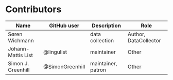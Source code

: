 # Contributors

Name | GitHub user | Description | Role
--- | --- | --- | ---
Søren Wichmann | | data collection | Author, DataCollector
Johann-Mattis List | @lingulist | maintainer | Other
Simon J. Greenhill | @SimonGreenhill | maintainer, patron | Other
